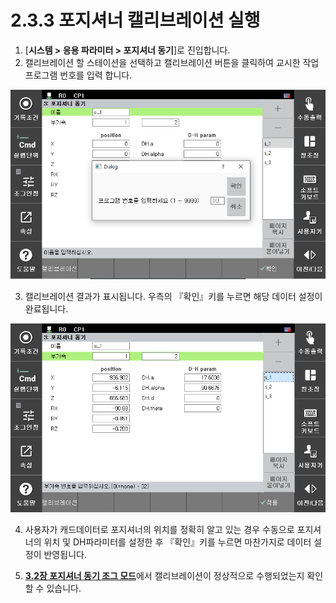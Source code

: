 ﻿# 2.3.3 포지셔너 캘리브레이션 실행
1.	[**시스템 > 응용 파라미터 > 포지셔너 동기**]로 진입합니다.
2.	캘리브레이션 할 스테이션을 선택하고 캘리브레이션 버튼을 클릭하여 교시한 작업 프로그램 번호를 입력 합니다.

![](../../_assets/image11.png)

3.	캘리브레이션 결과가 표시됩니다. 우측의 『확인』키를 누르면 해당 데이터 설정이 완료됩니다. 

![](../../_assets/image12.png)

4.	사용자가 캐드데이터로 포지셔너의 위치를 정확히 알고 있는 경우 수동으로 포지셔너의 위치 및 DH파라미터를 설정한 후 『확인』키를 누르면 마찬가지로 데이터 설정이 반영됩니다.

5. [**3.2장 포지셔너 동기 조그 모드**](https://hrbook-hrc.web.app/#/view/doc-positioner-sync/korean/3-manual-operation/3-2-positioner-sync-jog-mode)에서 캘리브레이션이 정상적으로 수행되었는지 확인할 수 있습니다.